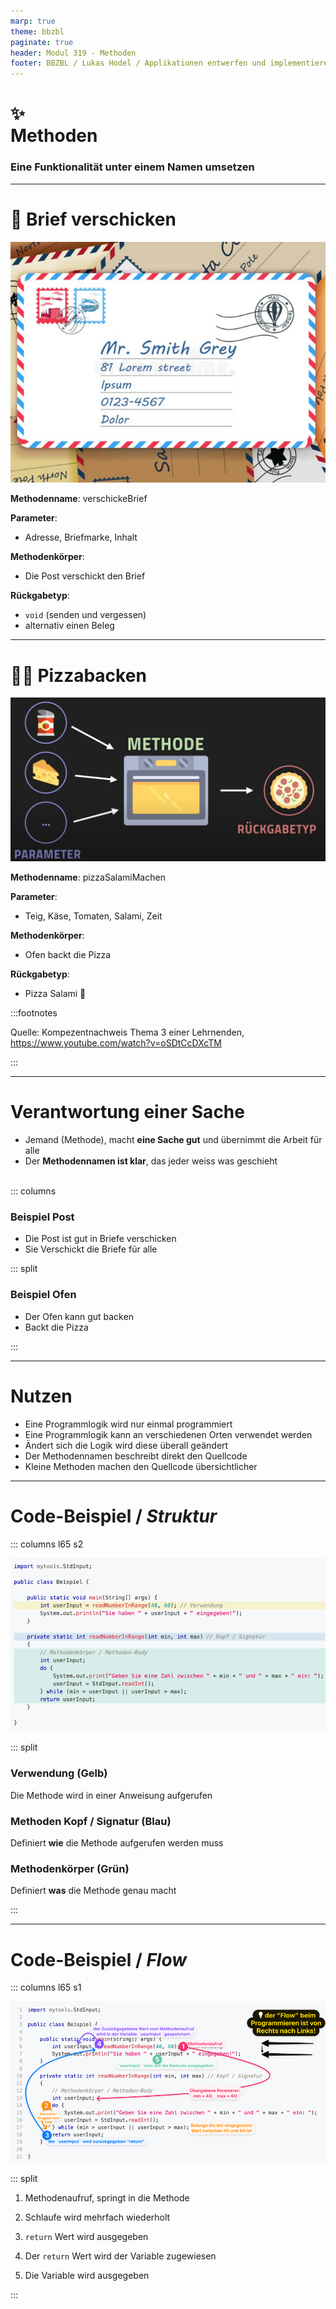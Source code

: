 ```yaml
---
marp: true
theme: bbzbl
paginate: true
header: Modul 319 - Methoden
footer: BBZBL / Lukas Hodel / Applikationen entwerfen und implementieren
---
```


<!-- _class: big center -->

# :sparkles: <br/>Methoden

### Eine Funktionalität unter einem Namen umsetzen

---

# :postbox: Brief verschicken

![bg right fit](./images/letter.png)

**Methodenname**: verschickeBrief

**Parameter**:

- Adresse, Briefmarke, Inhalt

**Methodenkörper**:

- Die Post verschickt den Brief

**Rückgabetyp**:

- `void` (senden und vergessen)
- alternativ einen Beleg

---

# :cook: Pizzabacken

![bg right fit](./images/pizza-salami-methode.png)

**Methodenname**: pizzaSalamiMachen

**Parameter**:

- Teig, Käse, Tomaten, Salami, Zeit

**Methodenkörper**:

- Ofen backt die Pizza

**Rückgabetyp**: 

- Pizza Salami :pizza:

:::footnotes

Quelle: Kompezentnachweis Thema 3 einer Lehrnenden,
https://www.youtube.com/watch?v=oSDtCcDXcTM

:::

---

# Verantwortung einer Sache

- Jemand (Methode), macht **eine Sache gut** und übernimmt die Arbeit für alle
- Der **Methodennamen ist klar**, das jeder weiss was geschieht <br/><br/>

::: columns

### Beispiel Post

- Die Post ist gut in Briefe verschicken
- Sie Verschickt die Briefe für alle

::: split

### Beispiel Ofen

- Der Ofen kann gut backen
- Backt die Pizza

:::

---

# Nutzen

* Eine Programmlogik wird nur einmal programmiert
* Eine Programmlogik kann an verschiedenen Orten verwendet werden
* Ändert sich die Logik wird diese überall geändert
* Der Methodennamen beschreibt direkt den Quellcode
* Kleine Methoden machen den Quellcode übersichtlicher

---

# Code-Beispiel / _Struktur_

::: columns l65 s2

![fit](./images/methode-struktur-beispiel.png)

::: split
### Verwendung (Gelb)

Die Methode wird in einer Anweisung aufgerufen

### Methoden Kopf / Signatur (Blau)

Definiert **wie** die Methode aufgerufen werden muss

### Methodenkörper (Grün)

Definiert **was** die Methode genau macht

:::

---

# Code-Beispiel / _Flow_

::: columns l65 s1

![fit](./images/methoden-flow.png)

::: split

1. Methodenaufruf, springt in die Methode

2. Schlaufe wird mehrfach wiederholt
3. `return` Wert wird ausgegeben
4. Der `return` Wert wird der Variable zugewiesen
5. Die Variable wird ausgegeben

:::

